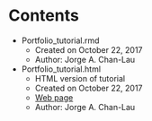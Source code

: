 # Contents
- Portfolio_tutorial.rmd
  - Created on October 22, 2017
  - Author: Jorge A. Chan-Lau
- Portfolio_tutorial.html
  - HTML version of tutorial
  - Created on October 22, 2017
  - [Web page](https://htmlpreview.github.io/?https://github.com/jchanlauimf/Systemic-Risk/blob/master/Portfolio%20Approach/Portfolio_Tutorial.html)
  - Author: Jorge A. Chan-Lau
